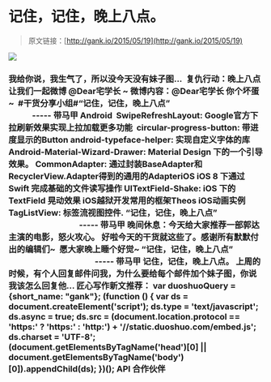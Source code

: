 # 记住，记住，晚上八点。

> 原文链接：[http://gank.io/2015/05/19](http://gank.io/2015/05/19)

![](http://ww3.sinaimg.cn/large/610dc034jw1es9nzszicij20l206umy0.jpg)

### 我给你说，我生气了，所以没今天没有妹子图...&nbsp;&nbsp;复仇行动：晚上八点让我们一起微博&nbsp;@Dear宅学长 ~&nbsp;微博内容：@Dear宅学长 你个坏蛋~ &nbsp;#干货分享小组#&ldquo;记住，记住，晚上八点&rdquo;&nbsp; &nbsp; &nbsp; &nbsp; &nbsp; &nbsp; &nbsp; &nbsp; &nbsp; &nbsp; &nbsp; &nbsp; &nbsp; &nbsp; &nbsp; &nbsp; &nbsp; &nbsp; &nbsp; &nbsp; &nbsp; &nbsp; &nbsp; &nbsp; &nbsp; &nbsp; &nbsp; &nbsp; &nbsp; &nbsp; ----- 带马甲&nbsp;Android	&nbsp;​SwipeRefreshLayout:&nbsp;Google官方下拉刷新效果实现上拉加载更多功能	&nbsp;circular-progress-button:&nbsp;带进度显示的Button	android-typeface-helper:&nbsp;实现自定义字体的库	Android-Material-Wizard-Drawer:&nbsp;Material Design 下的一个引导效果。	CommonAdapter:&nbsp;通过封装BaseAdapter和RecyclerView.Adapter得到的通用的AdapteriOS	iOS 8 下通过 Swift 完成基础的文件读写操作	UITextField-Shake:&nbsp;iOS 下的 TextField 晃动效果	iOS越狱开发常用的框架Theos	iOS动画实例	TagListView:&nbsp;标签流视图控件.&nbsp;&ldquo;记住，记住，晚上八点&rdquo;&nbsp; &nbsp; &nbsp; &nbsp; &nbsp; &nbsp; &nbsp; &nbsp; &nbsp; &nbsp; &nbsp; &nbsp; &nbsp; &nbsp; &nbsp; &nbsp; &nbsp; &nbsp; &nbsp; &nbsp; &nbsp; &nbsp; &nbsp; &nbsp; &nbsp; &nbsp; &nbsp; &nbsp; &nbsp; &nbsp; ----- 带马甲&nbsp;晚间休息：今天给大家推荐一部郭达主演的电影，怒火攻心。&nbsp;好啦今天的干货就这些了。感谢所有默默付出的编辑们~ &nbsp;愿大家晚上睡个好觉~&nbsp;&ldquo;记住，记住，晚上八点&rdquo;&nbsp; &nbsp; &nbsp; &nbsp; &nbsp; &nbsp; &nbsp; &nbsp; &nbsp; &nbsp; &nbsp; &nbsp; &nbsp; &nbsp; &nbsp; &nbsp; &nbsp; &nbsp; &nbsp; &nbsp; &nbsp; &nbsp; &nbsp; &nbsp; &nbsp; &nbsp; &nbsp; &nbsp; &nbsp; &nbsp; ----- 带马甲                                                                        记住，记住，晚上八点。                                                                                            上周的时候，有个人回复邮件问我，为什么要给每个邮件加个妹子图，你说我该怎么回复他...                                                                                    匠心写作新文推荐：                                                                                var duoshuoQuery = {short_name: "gank"};    (function () {        var ds = document.createElement('script');        ds.type = 'text/javascript';        ds.async = true;        ds.src = (document.location.protocol == 'https:' ? 'https:' : 'http:') + '//static.duoshuo.com/embed.js';        ds.charset = 'UTF-8';        (document.getElementsByTagName('head')[0]        || document.getElementsByTagName('body')[0]).appendChild(ds);    })();                                API                            合作伙伴                                    


